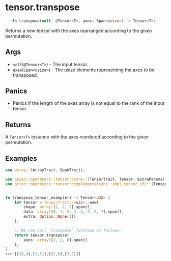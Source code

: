 # tensor.transpose

```rust 
   fn transpose(self: @Tensor<T>, axes: Span<usize>) -> Tensor<T>;
```

Returns a new tensor with the axes rearranged according to the given permutation.

## Args

* `self`(`@Tensor<T>`) - The input tensor.
* `axes`(`Span<usize>`) - The usize elements representing the axes to be transposed.

## Panics

* Panics if the length of the axes array is not equal to the rank of the input tensor.

## Returns

A `Tensor<T>` instance with the axes reordered according to the given permutation.

## Examples

```rust
use array::{ArrayTrait, SpanTrait};

use orion::operators::tensor::core::{TensorTrait, Tensor, ExtraParams};
use orion::operators::tensor::implementations::impl_tensor_u32::{Tensor_u32};


fn transpose_tensor_example() -> Tensor<u32> {
    let tensor = TensorTrait::<u32>::new(
        shape: array![2, 2, 2].span(),
        data: array![0, 1, 2, 3, 4, 5, 6, 7].span(),
        extra: Option::None(())
    );

    // We can call `transpose` function as follows.
    return tensor.transpose(
        axes: array![1, 2, 0].span()
    );
}
>>> [[[0,4],[1,5]],[[2,6],[3,7]]]
```
